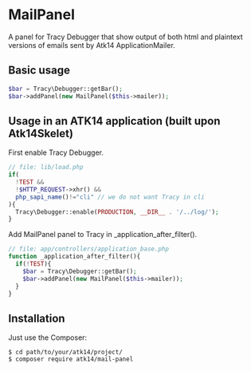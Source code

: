MailPanel
===========

A panel for Tracy Debugger that show output of both html and plaintext versions of emails sent by Atk14 ApplicationMailer.

Basic usage
-----------

```php
$bar = Tracy\Debugger::getBar();
$bar->addPanel(new MailPanel($this->mailer));
```

Usage in an ATK14 application (built upon Atk14Skelet)
------------------------------------------------------

First enable Tracy Debugger.

```php
// file: lib/load.php
if(
  !TEST &&
  !$HTTP_REQUEST->xhr() &&
  php_sapi_name()!="cli" // we do not want Tracy in cli
){
  Tracy\Debugger::enable(PRODUCTION, __DIR__ . '/../log/');
}
```

Add MailPanel panel to Tracy in \_application_after_filter().

```php
// file: app/controllers/application_base.php
function _application_after_filter(){
  if(!TEST){
    $bar = Tracy\Debugger::getBar();
    $bar->addPanel(new MailPanel($this->mailer));
  }
}
```

Installation
------------

Just use the Composer:

```
$ cd path/to/your/atk14/project/
$ composer require atk14/mail-panel
```
